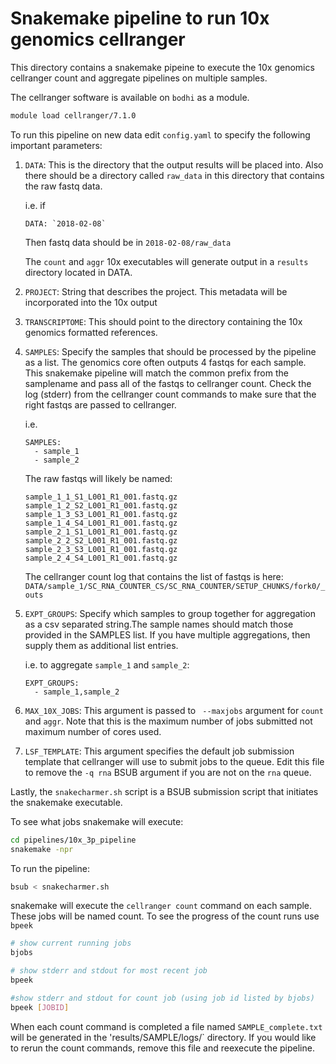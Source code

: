 
# Snakemake pipeline to run 10x genomics cellranger

This directory contains a snakemake pipeine to execute the 10x genomics
cellranger count and aggregate pipelines on multiple samples. 

The cellranger software is available on `bodhi` as a module. 

```bash
module load cellranger/7.1.0
```

To run this pipeline on new data edit `config.yaml` to specify the following important parameters:

1. `DATA`: This is the directory that the output results will be placed
   into. Also there should be a directory called `raw_data` in this
   directory that contains the raw fastq data. 
   
   i.e. if 
   ```
   DATA: `2018-02-08`
   ```
   
   Then fastq data should be in `2018-02-08/raw_data`

   The `count` and `aggr` 10x executables will generate output in
   a `results` directory located in DATA.

2. `PROJECT`: String that describes the project. This metadata will be
   incorporated into the 10x output

3. `TRANSCRIPTOME`: This should point to the directory containing the 10x
   genomics formatted references. 

4. `SAMPLES`: Specify the samples that should be processed by the
   pipeline as a list. The genomics core often outputs 4 fastqs for each sample.
   This snakemake pipeline will match the common prefix from the
   samplename and pass all of the fastqs to cellranger count. Check the
   log (stderr) from the cellranger count commands to make sure that the
   right fastqs are passed to cellranger.  

   i.e. 
   ```
   SAMPLES:
     - sample_1 
     - sample_2
   ```
   
   The raw fastqs will likely be named:
   ```
   sample_1_1_S1_L001_R1_001.fastq.gz  
   sample_1_2_S2_L001_R1_001.fastq.gz  
   sample_1_3_S3_L001_R1_001.fastq.gz
   sample_1_4_S4_L001_R1_001.fastq.gz
   sample_2_1_S1_L001_R1_001.fastq.gz
   sample_2_2_S2_L001_R1_001.fastq.gz
   sample_2_3_S3_L001_R1_001.fastq.gz
   sample_2_4_S4_L001_R1_001.fastq.gz
   ```
    
   The cellranger count log that contains the list of fastqs is here:
   `DATA/sample_1/SC_RNA_COUNTER_CS/SC_RNA_COUNTER/SETUP_CHUNKS/fork0/_outs`

5. `EXPT_GROUPS`: Specify which samples to group together for aggregation
   as a csv separated string.The sample names should match those provided in the SAMPLES list. If
   you have multiple aggregations, then supply them as additional list
   entries. 

   i.e. to aggregate `sample_1` and `sample_2`:
   ```
   EXPT_GROUPS:
     - sample_1,sample_2
   ```

6. `MAX_10X_JOBS`: This argument is passed to ` --maxjobs` argument for
   `count` and `aggr`. Note that this is the maximum number of jobs
   submitted not maximum number of cores used. 

7. `LSF_TEMPLATE`: This argument specifies the default job submission
   template that cellranger will use to submit jobs to the queue. Edit
   this file to remove the `-q rna` BSUB argument if you are not on the
  `rna` queue.  
   
Lastly, the `snakecharmer.sh` script is a BSUB submission script that initiates the
snakemake executable.

To see what jobs snakemake will execute:

```bash
cd pipelines/10x_3p_pipeline
snakemake -npr
```

To run the pipeline:

```bash
bsub < snakecharmer.sh
```

snakemake will execute the `cellranger count` command on each sample. These jobs will be named count. To see the progress of the count runs use `bpeek`

```bash
# show current running jobs
bjobs

# show stderr and stdout for most recent job
bpeek

#show stderr and stdout for count job (using job id listed by bjobs)
bpeek [JOBID]
```

When each count command is completed a file named `SAMPLE_complete.txt` will be generated in the 'results/SAMPLE/logs/` directory. If you would like to rerun the count commands, remove this file and reexecute the pipeline.


